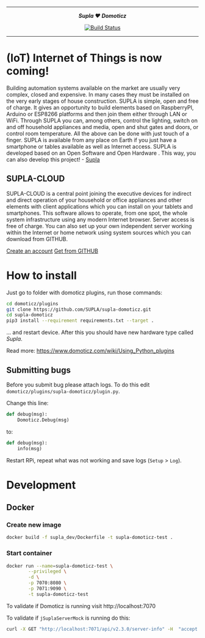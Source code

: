 ***

<div align="center">
    <b><em>Supla ❤️ Domoticz</em></b><br>
</div>

<div align="center">
	
[![Build Status](https://travis-ci.org/SUPLA/supla-domoticz.svg?branch=master)](https://travis-ci.org/SUPLA/supla-domoticz)

</div>

***

# (IoT) Internet of Things is now coming!

Building automation systems available on the market are usually very complex, closed and expensive. In many cases they 
must be installed on the very early stages of house construction. SUPLA is simple, open and free of charge. It gives an 
opportunity to build elements based on RaspberryPI, Arduino or ESP8266 platforms and then join them either through LAN 
or WiFi. Through SUPLA you can, among others, control the lighting, switch on and off household appliances and media, 
open and shut gates and doors, or control room temperature. All the above can be done with just touch of a finger. SUPLA 
is available from any place on Earth if you just have a smartphone or tables available as well as Internet access. SUPLA 
is developed based on an Open Software and Open Hardware . This way, you can also develop this project!  - <a href="https://supla.org">Supla</a>

## SUPLA-CLOUD

SUPLA-CLOUD is a central point joining the executive devices for indirect and direct operation of your household or office appliances and other elements with client applications which you can install on your tablets and smartphones. This software allows to operate, from one spot, the whole system infrastructure using any modern Internet browser. Server access is free of charge. You can also set up your own independent server working within the Internet or home network using system sources which you can download from GITHUB.

<a href="https://cloud.supla.org/account/create">Create an account</a>
<a href="https://github.com/SUPLA">Get from GITHUB</a>

# How to install

Just go to folder with domoticz plugins, run those commands:

```bash
cd domoticz/plugins
git clone https://github.com/SUPLA/supla-domoticz.git
cd supla-domoticz
pip3 install --requirement requirements.txt --target .
```

... and restart device. After this you should have new hardware type called _Supla_.

Read more: https://www.domoticz.com/wiki/Using_Python_plugins

## Submitting bugs

Before you submit bug please attach logs. To do this edit `domoticz/plugins/supla-domoticz/plugin.py`.

Change this line:
```python
def debug(msg):
    Domoticz.Debug(msg)
``` 

to:
```python
def debug(msg):
    info(msg)
``` 

Restart RPi, repeat what was not working and save logs (`Setup` > `Log`).

# Development
## Docker
### Create new image
```sh
docker build -f supla_dev/Dockerfile -t supla-domoticz-test .
```
### Start container
```sh
docker run --name=supla-domoticz-test \
        --privileged \
        -d \
        -p 7070:8080 \
        -p 7071:9090 \
        -t supla-domoticz-test
```
To validate if Domoticz is running visit http://localhost:7070

To validate if `jSuplaServerMock` is running do this:
```sh
curl -X GET "http://localhost:7071/api/v2.3.0/server-info" -H  "accept: application/json"
```

